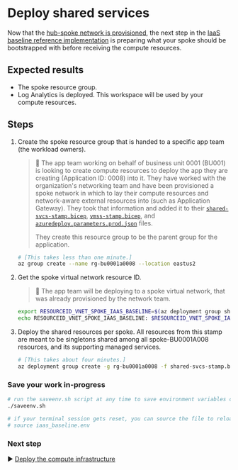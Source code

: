 # Deploy shared services

Now that the [hub-spoke network is provisioned](./04-networking.md), the next step in the [IaaS baseline reference implementation](./) is preparing what your spoke should be bootstrapped with before receiving the compute resources.

## Expected results

* The spoke resource group.
* Log Analytics is deployed. This workspace will be used by your compute resources.

## Steps

1. Create the spoke resource group that is handed to a specific app team (the workload owners).

   > :book: The app team working on behalf of business unit 0001 (BU001) is looking to create compute resources to deploy the app they are creating (Application ID: 0008) into it. They have worked with the organization's networking team and have been provisioned a spoke network in which to lay their compute resources and network-aware external resources into (such as Application Gateway). They took that information and added it to their [`shared-svcs-stamp.bicep`](./shared-svcs-stamp.bicep), [`vmss-stamp.bicep`](./vmss-stamp.bicep), and [`azuredeploy.parameters.prod.json`](./azuredeploy.parameters.prod.json) files.
   >
   > They create this resource group to be the parent group for the application.

   ```bash
   # [This takes less than one minute.]
   az group create --name rg-bu0001a0008 --location eastus2
   ```

1. Get the spoke virtual network resource ID.

   > :book: The app team will be deploying to a spoke virtual network, that was already provisioned by the network team.

   ```bash
   export RESOURCEID_VNET_SPOKE_IAAS_BASELINE=$(az deployment group show -g rg-enterprise-networking-spokes -n spoke-BU0001A0008 --query properties.outputs.spokeVnetResourceId .value -o tsv)
   echo RESOURCEID_VNET_SPOKE_IAAS_BASELINE: $RESOURCEID_VNET_SPOKE_IAAS_BASELINE
   ```

1. Deploy the shared resources per spoke. All resources from this stamp are meant to be singletons shared among all spoke-BU0001A008 resources, and its supporting managed services.

   ```bash
   # [This takes about four minutes.]
   az deployment group create -g rg-bu0001a0008 -f shared-svcs-stamp.bicep -p targetVnetResourceId=${RESOURCEID_VNET_SPOKE_IAAS_BASELINE} location=eastus2
   ```

### Save your work in-progress

```bash
# run the saveenv.sh script at any time to save environment variables created above to iaas_baseline.env
./saveenv.sh

# if your terminal session gets reset, you can source the file to reload the environment variables
# source iaas_baseline.env
```

### Next step

:arrow_forward: [Deploy the compute infrastructure](./06-compute-infra.md)
